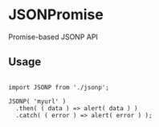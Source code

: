 # JSONPromise
Promise-based JSONP API

<h2>Usage</h2>

```

import JSONP from './jsonp';

JSONP( 'myurl' )
  .then( ( data ) => alert( data ) )
  .catch( ( error ) => alert( error ) );
  
```




